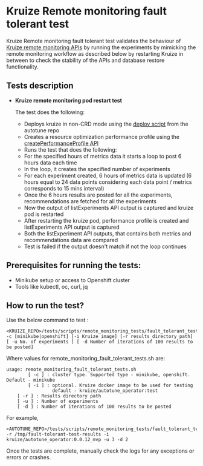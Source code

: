 # **Kruize Remote monitoring fault tolerant test**

Kruize Remote monitoring fault tolerant test validates the behaviour of [Kruize remote monitoring APIs](/design/MonitoringModeAPI.md) by running the experiments by mimicking the remote monitoring workflow as described below by restarting Kruize in between to check the stability of the APIs and database restore functionality.

## Tests description
- **Kruize remote monitoring pod restart test**

   The test does the following:
   - Deploys kruize in non-CRD mode using the [deploy script](https://github.com/kruize/autotune/blob/master/deploy.sh) from the autotune repo
   - Creates a resource optimization performance profile using the [createPerformanceProfile API](/design/PerformanceProfileAPI.md) 
   - Runs the test that does the following:
	- For the specified hours of metrics data it starts a loop to post 6 hours data each time
	- In the loop, it creates the specified number of experiments 
	- For each experiment created, 6 hours of metrics data is updated (6 hours equal to 24 data points considering 
	  each data point / metrics corresponds to 15 mins interval)
	- Once the 6 hours results are posted for all the experiments, recommendations are fetched for all the experiments
	- Now the output of listExperiments API output is captured and kruize pod is restarted
	- After restarting the kruize pod, performance profile is created and listExperiments API output is captured
	- Both the listExperiment API outputs, that contains both metrics and recommendations data are compared
	- Test is failed if the output doesn't match if not the loop continues
  
## Prerequisites for running the tests:
- Minikube setup or access to Openshift cluster
- Tools like kubectl, oc, curl, jq

## How to run the test?

Use the below command to test :

```
<KRUIZE_REPO>/tests/scripts/remote_monitoring_tests/fault_tolerant_tests/remote_monitoring_fault_tolerant_tests.sh -c [minikube|openshift] [-i Kruize image] [-r results directory path] [ -u No. of experiments ] [ -d Number of iterations of 100 results to be posted] 
```

Where values for remote_monitoring_fault_tolerant_tests.sh are:

```
usage: remote_monitoring_fault_tolerant_tests.sh 
        [ -c ] : cluster type. Supported type - minikube, openshift. Default - minikube
        [ -i ] : optional. Kruize docker image to be used for testing
                 default - kruize/autotune_operator:test
	[ -r ] : Results directory path
	[ -u ] : Number of experiments
	[ -d ] : Number of iterations of 100 results to be posted
```

For example,

```
<AUTOTUNE_REPO>/tests/scripts/remote_monitoring_tests/fault_tolerant_tests/remote_monitoring_fault_tolerant_tests.sh -r /tmp/fault-tolerant-test-results -i kruize/autotune_operator:0.0.12_mvp -u 3 -d 2
```

Once the tests are complete, manually check the logs for any exceptions or errors or crashes.  
